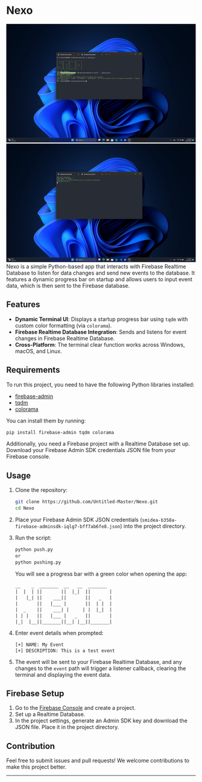 # Nexo
![Nexo Startup](./s1.png)
![Nexo Startup](./s2.png)
Nexo is a simple Python-based app that interacts with Firebase Realtime Database to listen for data changes and send new events to the database. It features a dynamic progress bar on startup and allows users to input event data, which is then sent to the Firebase database.

## Features

- **Dynamic Terminal UI**: Displays a startup progress bar using `tqdm` with custom color formatting (via `colorama`).
- **Firebase Realtime Database Integration**: Sends and listens for event changes in Firebase Realtime Database.
- **Cross-Platform**: The terminal clear function works across Windows, macOS, and Linux.

## Requirements

To run this project, you need to have the following Python libraries installed:

- [firebase-admin](https://github.com/firebase/firebase-admin-python)
- [tqdm](https://tqdm.github.io/)
- [colorama](https://pypi.org/project/colorama/)

You can install them by running:

```bash
pip install firebase-admin tqdm colorama
```

Additionally, you need a Firebase project with a Realtime Database set up. Download your Firebase Admin SDK credentials JSON file from your Firebase console.

## Usage

1. Clone the repository:
   ```bash
   git clone https://github.com/Untitled-Master/Nexo.git
   cd Nexo
   ```

2. Place your Firebase Admin SDK JSON credentials (`smidea-b358a-firebase-adminsdk-iqlg7-bff7ab6fe8.json`) into the project directory.

3. Run the script:
   ```bash
   python push.py
   or 
   python pushing.py
   ```

   You will see a progress bar with a green color when opening the app:
   
   ```
   __    _  _______  __   __  _______
   |  |  | ||       ||  |_|  ||       |
   |   |_| ||    ___||       ||   _   |
   |       ||   |___ |       ||  | |  |
   |  _    ||    ___| |     | |  |_|  |
   | | |   ||   |___ |   _   ||       |
   |_|  |__||_______||__| |__||_______|    
   ```

4. Enter event details when prompted:
   ```
   [+] NAME: My Event
   [+] DESCRIPTION: This is a test event
   ```

5. The event will be sent to your Firebase Realtime Database, and any changes to the `event` path will trigger a listener callback, clearing the terminal and displaying the event data.

## Firebase Setup

1. Go to the [Firebase Console](https://console.firebase.google.com/) and create a project.
2. Set up a Realtime Database.
3. In the project settings, generate an Admin SDK key and download the JSON file. Place it in the project directory.

## Contribution

Feel free to submit issues and pull requests! We welcome contributions to make this project better.

---

